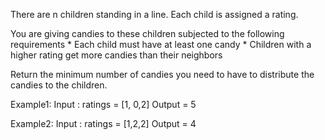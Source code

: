 There are n children standing in a line. Each child is assigned a rating.

You are giving candies to these children subjected to the following requirements
	* Each child must have at least one candy
	* Children with a higher rating get more candies than their neighbors

Return the minimum number of candies you need to have to distribute the candies
to the children.


Example1:
	Input : ratings = [1, 0,2]
	Output = 5

Example2:
	Input : ratings = [1,2,2]
	Output = 4


